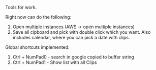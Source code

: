 Tools for work.

Right now can do the following:

 1. Open multiple instances (AWS -> open multiple instances)
 2. Save all cipboard and pick with double click which you want. Also includes calendar, where you can pick a date with clips.

Global shortcuts implemented:

 1. Ctrl + NumPad0 - search in google copied to buffer string
 2. Ctrl + NumPad1 - Show list with all Clips